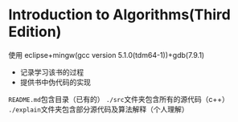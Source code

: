 # Introduction to Algorithms(Third Edition)  
使用 eclipse+mingw(gcc version 5.1.0(tdm64-1))+gdb(7.9.1)

- 记录学习该书的过程 
- 提供书中伪代码的实现

`README.md`包含目录（已有的）
`./src`文件夹包含所有的源代码（c++）
`./explain`文件夹包含部分源代码及算法解释（个人理解）
